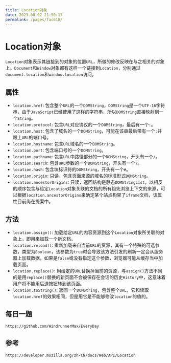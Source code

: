 ```yaml
---
title: Location对象
date: 2023-08-02 21:50:17
permalink: /pages/fac618/
---
```

# Location对象
`Location`对象表示其链接到的对象的位置`URL`，所做的修改反映在与之相关的对象上。`Document`和`Window`对象都有这样一个链接到`Location`，分别通过`document.location`和`window.location`访问。

## 属性
* `location.href`: 包含整个`URL`的一个`DOMString`，`DOMString`是一个`UTF-16`字符串，由于`JavaScript`已经使用了这样的字符串，所以`DOMString`直接映射到一个`String`。
* `location.protocol`: 包含`URL`对应协议的一个`DOMString`，最后有一个`:`。
* `location.host`: 包含了域名的一个`DOMString`，可能在该串最后带有一个`:`并跟上`URL`的端口号。
* `location.hostname`: 包含`URL`域名的一个`DOMString`。
* `location.port`: 包含端口号的一个`DOMString`。
* `location.pathname`: 包含`URL`中路径部分的一个`DOMString`，开头有一个`/`。
* `location.search`: 包含`URL`参数的一个`DOMString`，开头有一个`?`。
* `location.hash`: 包含块标识符的`DOMString`，开头有一个`#`。
* `location.origin`: 只读，包含页面来源的域名的标准形式`DOMString`。
* `location.ancestorOrigins`: 只读，返回结构是静态`DOMStringList`，以相反的顺序包含与给定`Location`对象关联的文档的所有祖先浏览上下文的来源，可以根据`location.ancestorOrigins`来确定某个站点构架了`iframe`文档，该属性目前尚在提案中。

## 方法
* `location.assign()`: 加载给定`URL`的内容资源到这个`Location`对象所关联的对象上，即用来加载一个新文档。
* `location.reload()`: 重新加载来自当前`URL`的资源，其有一个特殊的可选参数，类型为`Boolean`，该参数为`true`时会导致该方法引发的刷新一定会从服务器上加载数据，如果是`false`或没有指定这个参数，浏览器可能从缓存当中加载页面。
* `location.replace()`: 用给定的`URL`替换掉当前的资源，与`assign()`方法不同的是用`replace()`替换的新页面不会被保存在会话的历史`History`中，这意味着用户将不能用后退按钮转到该页面。
* `location.toString()`: 返回一个`DOMString`，包含整个`URL`，它和读取`location.href`的效果相同，但是用它是不能够修改`location`的值的。


## 每日一题

```
https://github.com/WindrunnerMax/EveryDay
```

## 参考

```
https://developer.mozilla.org/zh-CN/docs/Web/API/Location
```

